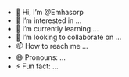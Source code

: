 - 👋 Hi, I’m @Emhasorp
- 👀 I’m interested in ...
- 🌱 I’m currently learning ...
- 💞️ I’m looking to collaborate on ...
- 📫 How to reach me ...
- 😄 Pronouns: ...
- ⚡ Fun fact: ...

<!---
Emhasorp/Emhasorp is a ✨ special ✨ repository because its `README.md` (this file) appears on your GitHub profile.
You can click the Preview link to take a look at your changes.
--->
